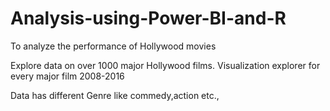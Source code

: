 # Analysis-using-Power-BI-and-R
To analyze the performance of Hollywood movies 

Explore data on over 1000 major Hollywood films.
Visualization explorer for every major film 2008-2016

Data has different Genre like commedy,action etc.,

